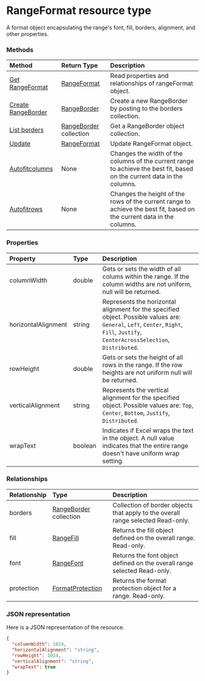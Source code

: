# RangeFormat resource type

A format object encapsulating the range's font, fill, borders, alignment, and other properties.


### Methods

| Method		   | Return Type	|Description|
|:---------------|:--------|:----------|
|[Get RangeFormat](../api/rangeformat_get.md) | [RangeFormat](rangeformat.md) |Read properties and relationships of rangeFormat object.|
|[Create RangeBorder](../api/rangeformat_post_borders.md) |[RangeBorder](rangeborder.md)| Create a new RangeBorder by posting to the borders collection.|
|[List borders](../api/rangeformat_list_borders.md) |[RangeBorder](rangeborder.md) collection| Get a RangeBorder object collection.|
|[Update](../api/rangeformat_update.md) | [RangeFormat](rangeformat.md)	|Update RangeFormat object. |
|[Autofitcolumns](../api/rangeformat_autofitcolumns.md)|None|Changes the width of the columns of the current range to achieve the best fit, based on the current data in the columns.|
|[Autofitrows](../api/rangeformat_autofitrows.md)|None|Changes the height of the rows of the current range to achieve the best fit, based on the current data in the columns.|

### Properties
| Property	   | Type	|Description|
|:---------------|:--------|:----------|
|columnWidth|double|Gets or sets the width of all colums within the range. If the column widths are not uniform, null will be returned.|
|horizontalAlignment|string|Represents the horizontal alignment for the specified object. Possible values are: `General`, `Left`, `Center`, `Right`, `Fill`, `Justify`, `CenterAcrossSelection`, `Distributed`.|
|rowHeight|double|Gets or sets the height of all rows in the range. If the row heights are not uniform null will be returned.|
|verticalAlignment|string|Represents the vertical alignment for the specified object. Possible values are: `Top`, `Center`, `Bottom`, `Justify`, `Distributed`.|
|wrapText|boolean|Indicates if Excel wraps the text in the object. A null value indicates that the entire range doesn't have uniform wrap setting|

### Relationships
| Relationship | Type	|Description|
|:---------------|:--------|:----------|
|borders|[RangeBorder](rangeborder.md) collection|Collection of border objects that apply to the overall range selected Read-only.|
|fill|[RangeFill](rangefill.md)|Returns the fill object defined on the overall range. Read-only.|
|font|[RangeFont](rangefont.md)|Returns the font object defined on the overall range selected Read-only.|
|protection|[FormatProtection](formatprotection.md)|Returns the format protection object for a range. Read-only.|

### JSON representation

Here is a JSON representation of the resource.

<!-- {
  "blockType": "resource",
  "optionalProperties": [

  ],
  "@odata.type": "microsoft.graph.rangeformat"
}-->

```json
{
  "columnWidth": 1024,
  "horizontalAlignment": "string",
  "rowHeight": 1024,
  "verticalAlignment": "string",
  "wrapText": true
}

```

<!-- uuid: 8fcb5dbc-d5aa-4681-8e31-b001d5168d79
2015-10-25 14:57:30 UTC -->
<!-- {
  "type": "#page.annotation",
  "description": "RangeFormat resource",
  "keywords": "",
  "section": "documentation",
  "tocPath": ""
}-->